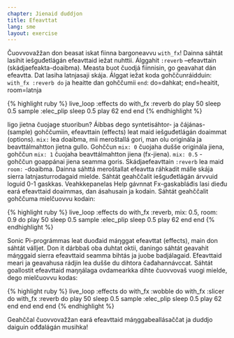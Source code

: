 ```yaml
---
chapter: Jienaid duddjon
title: Efeavttat
lang: sme
layout: exercise
---
```


Čuovvovažžan don beasat iskat fiinna bargoneavvu
`with_fx`! Dainna sáhtát lasihit iešguđetlágán efeavttaid iežat nuhttii. Álggahit `:reverb` –efeavttain (skádjaefeakta-doaibma). Measta buot čuodjá fiinnisin, go geavahat dán efeavtta. Dat lasiha latnjasaji skája. Álggat iežat koda gohččunráidduin: `with_fx :reverb do` ja heaitte dan gohččumii `end`:
do=dahkat; end=heaitit, room=latnja


{% highlight ruby %}
live_loop :effects do
  with_fx :reverb do
    play 50
    sleep 0.5
    sample :elec_plip
    sleep 0.5
    play 62
  end
end
{% endhighlight %}

Iigo jietna čuojage stuoribun? Áibbas dego syntetisáhtor- ja čájánas- (sample) gohččumiin, efeavttain (effects) leat maid iešguđetlágán doaimmat (options). `mix:` lea doaibma, mii meroštallá gori, man olu originála ja beavttálmahtton jietna gullo. Gohččun `mix: 0` čuojaha dušše originála jiena, gohččun `mix: 1` čuojaha beavttálmahtton jiena (fx-jiena). `mix: 0.5` -gohččun goappánai jiena seamma goris. Skádjaefeavttain `:reverb` lea maid `room:` -doaibma. Dainna sáhttá meroštallat efeavtta ráhkadit málle skája sierra latnjasturrodagaid mielde. Sáhtát geahččalit iešguđetlágán árvvuid loguid 0-1 gaskkas. Veahkkepanelas Help gávnnat Fx-gaskabláđis lasi dieđu eará efeavttaid doaimmas, dan ásahusain ja kodain. 
Sáhtát geahččalit gohččuma mielčuovvu kodain:


{% highlight ruby %}
live_loop :effects do
  with_fx :reverb, mix: 0.5, room: 0.9 do
    play 50
    sleep 0.5
    sample :elec_plip
    sleep 0.5
    play 62
  end
end
{% endhighlight %}

Sonic Pi-prográmmas leat duođaid máŋggat efeavttat (effects), main don sáhtát válljet. Don it dárbbaš oba duhtat oktii, daningo sáhtát geavahit máŋggaid sierra efeavttaid seamma bihtás ja juobe badjálagaid. Efeavttaid meari ja geavahusa rádjin lea dušše du dihtora čađahannávccat. Sáhtát goallostit efeavttaid maŋŋálaga ovdamearkka dihte čuovvovaš vuogi mielde, dego mielčuovvu kodas:

{% highlight ruby %}
live_loop :effects do
  with_fx :wobble do
    with_fx :slicer do
      with_fx :reverb do
        play 50
        sleep 0.5
        sample :elec_plip
        sleep 0.5
        play 62
      end
    end
  end
end
{% endhighlight %}

Geahččal čuovvovažžan eará efeavttaid máŋggabeallásaččat ja duddjo daiguin ođđalágán musihka! 
